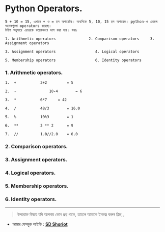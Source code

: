 # Python Operators.


	5 + 10 = 15, এখানে + ও = হল অপারেটর। অন্যদিকে 5, 10, 15 হল অপারেন্ড। python-ও এরকম অনেকগুলো operators রয়েছে। 
	টাইপ অনুসারে এদেরকে কয়েকভাবে ভাগ করা যায়। যথাঃ

	1. Arithmetic operators               2. Comparison operators     3. Assignment operators
	
	3. Assignment operators                  4. Logical operators
	
	5. Membership operators                  6. Identity operators
	

### 1. Arithmetic operators.

	1. 	+			3+2     	= 5

	2. 	-	    		10-4		= 6

	3. 	*			6*7		= 42

	4. 	/			48/3		= 16.0

	5. 	%			10%3		= 1

	6. 	**			3 ** 2		= 9

	7. 	//			1.0//2.0	= 0.0

### 2. Comparison operators.
### 3. Assignment operators.
### 4. Logical operators.
### 5. Membership operators.
### 6. Identity operators.
---

> উপরোক্ত বিষয়ে যদি আপনার কোন প্রশ্ন থাকে, তাহলে আমাকে ইনবক্স করুন প্লিজ,,

* আমার ফেসবুক আইডি :  **[SD Shoriot](https://www.facebook.com/shoriot)**